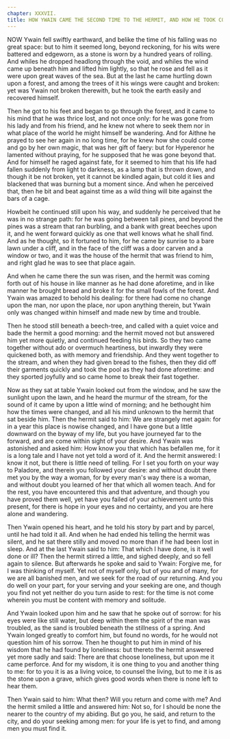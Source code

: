```yaml
---
chapter: XXXVII.
title: HOW YWAIN CAME THE SECOND TIME TO THE HERMIT, AND HOW HE TOOK COUNSEL OF HIM.
---
```

NOW Ywain fell swiftly earthward, and belike the time of his falling was no great space: but to him it seemed long, beyond reckoning, for his wits were battered and edgeworn, as a stone is worn by a hundred years of rolling. And whiles he dropped headlong through the void, and whiles the wind came up beneath him and lifted him lightly, so that he rose and fell as it were upon great waves of the sea. But at the last he came hurtling down upon a forest, and among the trees of it his wings were caught and broken: yet was Ywain not broken therewith, but he took the earth easily and recovered himself.

Then he got to his feet and began to go through the forest, and it came to his mind that he was thrice lost, and not once only: for he was gone from his lady and from his friend, and he knew not where to seek them nor in what place of the world he might himself be wandering. And for Aithne he prayed to see her again in no long time, for he knew how she could come and go by her own magic, that was her gift of faery: but for Hyperenor he lamented without praying, for he supposed that he was gone beyond that. And for himself he raged against fate, for it seemed to him that his life had fallen suddenly from light to darkness, as a lamp that is thrown down, and though it be not broken, yet it cannot be kindled again, but cold it lies and blackened that was burning but a moment since. And when he perceived that, then he bit and beat against time as a wild thing will bite against the bars of a cage.

Howbeit he continued still upon his way, and suddenly he perceived that he was in no strange path: for he was going between tall pines, and beyond the pines was a stream that ran burbling, and a bank with great beeches upon it, and he went forward quickly as one that well knows what he shall find. And as he thought, so it fortuned to him, for he came by sunrise to a bare lawn under a cliff, and in the face of the cliff was a door carven and a window or two, and it was the house of the hermit that was friend to him, and right glad he was to see that place again.

And when he came there the sun was risen, and the hermit was coming forth out of his house in like manner as he had done aforetime, and in like manner he brought bread and broke it for the small fowls of the forest. And Ywain was amazed to behold his dealing: for there had come no change upon the man, nor upon the place, nor upon anything therein, but Ywain only was changed within himself and made new by time and trouble.

Then he stood still beneath a beech-tree, and called with a quiet voice and bade the hermit a good morning: and the hermit moved not but answered him yet more quietly, and continued feeding his birds. So they two came together without ado or overmuch heartiness, but inwardly they were quickened both, as with memory and friendship. And they went together to the stream, and when they had given bread to the fishes, then they did off their garments quickly and took the pool as they had done aforetime: and they sported joyfully and so came home to break their fast together.

Now as they sat at table Ywain looked out from the window, and he saw the sunlight upon the lawn, and he heard the murmur of the stream, for the sound of it came by upon a little wind of morning; and he bethought him how the times were changed, and all his mind unknown to the hermit that sat beside him. Then the hermit said to him: We are strangely met again: for in a year this place is nowise changed, and I have gone but a little downward on the byway of my life, but you have journeyed far to the forward, and are come within sight of your desire. And Ywain was astonished and asked him: How know you that which has befallen me, for it is a long tale and I have not yet told a word of it. And the hermit answered: I know it not, but there is little need of telling. For I set you forth on your way to Paladore, and therein you followed your desire: and without doubt there met you by the way a woman, for by every man's way there is a woman, and without doubt you learned of her that which all women teach. And for the rest, you have encountered this and that adventure, and though you have proved them well, yet have you failed of your achievement unto this present, for there is hope in your eyes and no certainty, and you are here alone and wandering.

Then Ywain opened his heart, and he told his story by part and by parcel, until he had told it all. And when he had ended his telling the hermit was silent, and he sat there stilly and moved no more than if he had been lost in sleep. And at the last Ywain said to him: That which I have done, is it well done or ill? Then the hermit stirred a little, and sighed deeply, and so fell again to silence. But afterwards he spoke and said to Ywain: Forgive me, for I was thinking of myself. Yet not of myself only, but of you and of many, for we are all banished men, and we seek for the road of our returning. And you do well on your part, for your serving and your seeking are one, and though you find not yet neither do you turn aside to rest: for the time is not come wherein you must be content with memory and solitude.

And Ywain looked upon him and he saw that he spoke out of sorrow: for his eyes were like still water, but deep within them the spirit of the man was troubled, as the sand is troubled beneath the stillness of a spring. And Ywain longed greatly to comfort him, but found no words, for he would not question him of his sorrow. Then he thought to put him in mind of his wisdom that he had found by loneliness: but thereto the hermit answered yet more sadly and said: There are that choose loneliness, but upon me it came perforce. And for my wisdom, it is one thing to you and another thing to me: for to you it is as a living voice, to counsel the living, but to me it is as the stone upon a grave, which gives good words when there is none left to hear them.

Then Ywain said to him: What then? Will you return and come with me? And the hermit smiled a little and answered him: Not so, for I should be none the nearer to the country of my abiding. But go you, he said, and return to the city, and do your seeking among men: for your life is yet to find, and among men you must find it.
  
